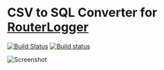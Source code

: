 # CSV to SQL Converter for [RouterLogger](https://github.com/Albertus82/RouterLogger)

[![Build Status](https://travis-ci.org/Albertus82/RouterLogger-CSV-to-SQL.svg?branch=master)](https://travis-ci.org/Albertus82/RouterLogger-CSV-to-SQL)
[![Build status](https://ci.appveyor.com/api/projects/status/github/Albertus82/RouterLogger-CSV-to-SQL?branch=master&svg=true)](https://ci.appveyor.com/project/Albertus82/RouterLogger-CSV-to-SQL)

![Screenshot](https://user-images.githubusercontent.com/8672431/32417410-a7b82cbe-c259-11e7-8f73-43e082c7b1a1.png)
